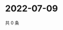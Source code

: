 # 2022-07-09

共 0 条

<!-- BEGIN WEIBO -->
<!-- 最后更新时间 Sat Jul 09 2022 05:00:43 GMT+0800 (China Standard Time) -->

<!-- END WEIBO -->
